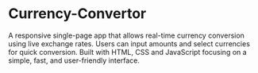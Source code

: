 # Currency-Convertor
A responsive single-page app that allows real-time currency conversion using live exchange rates. Users can input amounts and select currencies for quick conversion. Built with HTML, CSS and JavaScript focusing on a simple, fast, and user-friendly interface.
